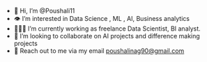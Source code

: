 - 👋 Hi, I’m @Poushali11
- 👁 I’m interested in Data Science , ML , AI, Business analytics
- 👩🏽‍💻 I’m currently working as freelance Data Scientist, BI analyst.
- 👊 I’m looking to collaborate on AI projects and difference making projects
- 💌 Reach out to me via my email poushalinag90@gmail.com

<!---
Poushali11/Poushali11 is a ✨ special ✨ repository because its `README.md` (this file) appears on your GitHub profile.
You can click the Preview link to take a look at your changes.
--->
